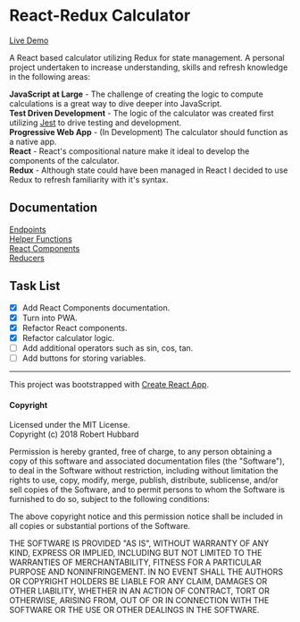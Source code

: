 # React-Redux Calculator  

[Live Demo](https://my-react-calculator.herokuapp.com/)  

A React based calculator utilizing Redux for state management.  A personal project undertaken to increase understanding, skills and refresh knowledge in the following areas:  

**JavaScript at Large** - The challenge of creating the logic to compute calculations is a great way to dive deeper into JavaScript.  
**Test Driven Development** - The logic of the calculator was created first utilizing [Jest](https://facebook.github.io/jest/) to drive testing and development.  
**Progressive Web App** - (In Development) The calculator should function as a native app.  
**React** - React's compositional nature make it ideal to develop the components of the calculator.  
**Redux** - Although state could have been managed in React I decided to use Redux to refresh familiarity with it's syntax.  

## Documentation  
[Endpoints](src/docs/ENDPOINTS.md)  
[Helper Functions](src/docs/HELPERS.md)  
[React Components](src/docs/REACT.md)  
[Reducers](src/docs/REDUCERS.md)

## Task List  
- [x] Add React Components documentation.
- [x] Turn into PWA.
- [x] Refactor React components.  
- [x] Refactor calculator logic.
- [ ] Add additional operators such as sin, cos, tan.
- [ ] Add buttons for storing variables.

___
This project was bootstrapped with [Create React App](https://github.com/facebookincubator/create-react-app).

#### Copyright  
Licensed under the MIT License.  
Copyright (c) 2018 Robert Hubbard

Permission is hereby granted, free of charge, to any person obtaining a copy
of this software and associated documentation files (the "Software"), to deal
in the Software without restriction, including without limitation the rights
to use, copy, modify, merge, publish, distribute, sublicense, and/or sell
copies of the Software, and to permit persons to whom the Software is
furnished to do so, subject to the following conditions:

The above copyright notice and this permission notice shall be included in all
copies or substantial portions of the Software.

THE SOFTWARE IS PROVIDED "AS IS", WITHOUT WARRANTY OF ANY KIND, EXPRESS OR
IMPLIED, INCLUDING BUT NOT LIMITED TO THE WARRANTIES OF MERCHANTABILITY,
FITNESS FOR A PARTICULAR PURPOSE AND NONINFRINGEMENT. IN NO EVENT SHALL THE
AUTHORS OR COPYRIGHT HOLDERS BE LIABLE FOR ANY CLAIM, DAMAGES OR OTHER
LIABILITY, WHETHER IN AN ACTION OF CONTRACT, TORT OR OTHERWISE, ARISING FROM,
OUT OF OR IN CONNECTION WITH THE SOFTWARE OR THE USE OR OTHER DEALINGS IN THE
SOFTWARE.
